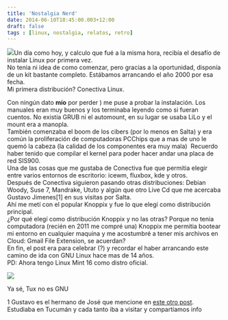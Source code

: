 ```yaml
---
title: 'Nostalgia Nerd'
date: 2014-06-10T18:45:00.003+12:00
draft: false
tags : [linux, nostalgia, relatos, retro]
---
```


[![](http://4.bp.blogspot.com/-MuWgVMx1rqI/U5aeVaPzKwI/AAAAAAAAZIk/3zC3Z6-utvE/s1600/11082010079.jpg)](http://4.bp.blogspot.com/-MuWgVMx1rqI/U5aeVaPzKwI/AAAAAAAAZIk/3zC3Z6-utvE/s1600/11082010079.jpg)Un día como hoy, y calculo que fué a la misma hora, recibía el desafío de instalar Linux por primera vez.  
No tenia ni idea de como comenzar, pero gracias a la oportunidad, disponía de un kit bastante completo. Estábamos arrancando el año 2000 por esa fecha.  
Mi primera distribución? Conectiva Linux.  
  
  
Con ningún dato **mío** por perder ) me puse a probar la instalación. Los manuales eran muy buenos y los terminaba leyendo como si fueran cuentos. No existía GRUB ni el automount, en su lugar se usaba LiLo y el mount era a manopla.  
También comenzaba el boom de los cibers (por lo menos en Salta) y era común la proliferación de computadoras PCChips que a mas de uno le quemó la cabeza (la calidad de los componentes era muy mala)  Recuerdo haber tenido que compilar el kernel para poder hacer andar una placa de red SIS900.  
Una de las cosas que me gustaba de Conectiva fue que permitia elegir entre varios entornos de escritorio: icewm, fluxbox, kde y otros.  
Después de Conectiva siguieron pasando otras distribuciones: Debian Woody, Suse 7, Mandrake, Ututo y algún que otro Live Cd que me acercaba Gustavo Jimenes\[1\] en sus visitas por Salta.  
Ahí me metí con el popular Knoppix y fue lo que elegí como distribución principal.  
¿Por qué elegí como distribución Knoppix y no las otras? Porque no tenia computadora (recién en 2011 me compré una) Knoppix me permitia bootear mi entorno en cualquier maquina y me acostumbré a tener mis archivos en Cloud: Gmail File Extension, se acuerdan?  
En fin, el post era para celebrar (?) y recordar el haber arrancando este camino de ida con GNU Linux hace mas de 14 años.  
PD: Ahora tengo Linux Mint 16 como distro oficial.  

[![](http://4.bp.blogspot.com/-FnMyXy9ul9c/U5ak49jkU0I/AAAAAAAAZI0/74dhAMksfY8/s1600/512px-Tux.svg.png)](http://4.bp.blogspot.com/-FnMyXy9ul9c/U5ak49jkU0I/AAAAAAAAZI0/74dhAMksfY8/s1600/512px-Tux.svg.png)

Ya sé, Tux no es GNU

  
1 Gustavo es el hermano de José que mencione en [este otro post](https://blog.cristianmarquez.me/2014/01/el-desafio.html). Estudiaba en Tucumán y cada tanto iba a visitar y compartíamos info